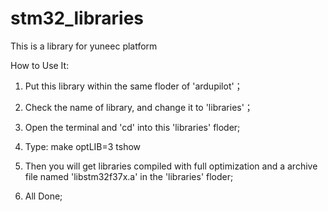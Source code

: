 stm32_libraries
===============

This is a library for yuneec platform


How to Use It:

1. Put this library within the same floder of 'ardupilot'；

2. Check the name of library, and change it to 'libraries'；

3. Open the terminal and 'cd' into this 'libraries' floder;

4. Type: make optLIB=3 tshow

5. Then you will get libraries compiled with full optimization 
   and a archive file named 'libstm32f37x.a' in the 'libraries' floder;
   
6. All Done;
